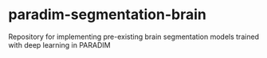# paradim-segmentation-brain
Repository for implementing pre-existing brain segmentation models trained with deep learning in PARADIM 
